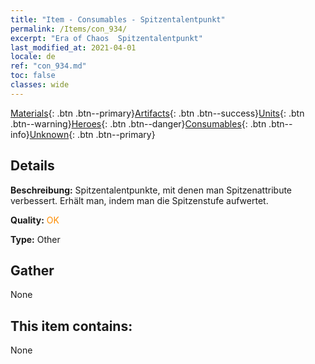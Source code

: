 ```yaml
---
title: "Item - Consumables - Spitzentalentpunkt"
permalink: /Items/con_934/
excerpt: "Era of Chaos  Spitzentalentpunkt"
last_modified_at: 2021-04-01
locale: de
ref: "con_934.md"
toc: false
classes: wide
---
```

 [Materials](/de/Items/){: .btn .btn--primary}[Artifacts](/de/Items/Artifacts/){: .btn .btn--success}[Units](/de/Items/Units/){: .btn .btn--warning}[Heroes](/de/Items/Heroes/){: .btn .btn--danger}[Consumables](/de/Items/Consumables/){: .btn .btn--info}[Unknown](/de/Items/Unknown/){: .btn .btn--primary}

## Details
 **Beschreibung:** Spitzentalentpunkte, mit denen man Spitzenattribute verbessert. Erhält man, indem man die Spitzenstufe aufwertet.

 **Quality:** <span style="color: #FF8C00">OK</span>

 **Type:** Other

## Gather

  None

## This item contains:

  None

